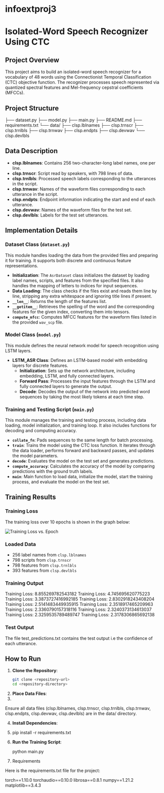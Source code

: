 # infoextproj3

# Isolated-Word Speech Recognizer Using CTC

## Project Overview

This project aims to build an isolated-word speech recognizer for a vocabulary of 48 words using the Connectionist Temporal Classification (CTC) objective function. The recognizer processes speech represented via quantized spectral features and Mel-frequency cepstral coefficients (MFCCs).

## Project Structure

├── dataset.py
├── model.py
├── main.py
├── README.md
├── requirements.txt
└── data/
├── clsp.lblnames
├── clsp.trnscr
├── clsp.trnlbls
├── clsp.trnwav
├── clsp.endpts
├── clsp.devwav
└── clsp.devlbls


## Data Description

- **clsp.lblnames**: Contains 256 two-character-long label names, one per line.
- **clsp.trnscr**: Script read by speakers, with 798 lines of data.
- **clsp.trnlbls**: Processed speech labels corresponding to the utterances in the script.
- **clsp.trnwav**: Names of the waveform files corresponding to each utterance in the script.
- **clsp.endpts**: Endpoint information indicating the start and end of each utterance.
- **clsp.devwav**: Names of the waveform files for the test set.
- **clsp.devlbls**: Labels for the test set utterances.

## Implementation Details

### Dataset Class (`dataset.py`)

This module handles loading the data from the provided files and preparing it for training. It supports both discrete and continuous feature representations.

- **Initialization**: The `AsrDataset` class initializes the dataset by loading label names, scripts, and features from the specified files. It also handles the mapping of letters to indices for input sequences.
- **Data Loading**: The class checks if the files exist and reads them line by line, stripping any extra whitespace and ignoring title lines if present.
- **`__len__`**: Returns the length of the features list.
- **`__getitem__`**: Retrieves the spelling of the word and the corresponding features for the given index, converting them into tensors.
- **`compute_mfcc`**: Computes MFCC features for the waveform files listed in the provided `wav_scp` file.

### Model Class (`model.py`)

This module defines the neural network model for speech recognition using LSTM layers.

- **LSTM_ASR Class**: Defines an LSTM-based model with embedding layers for discrete features.
  - **Initialization**: Sets up the network architecture, including embedding, LSTM, and fully connected layers.
  - **Forward Pass**: Processes the input features through the LSTM and fully connected layers to generate the output.
  - **Decode**: Decodes the output of the network into predicted word sequences by taking the most likely tokens at each time step.

### Training and Testing Script (`main.py`)

This module manages the training and testing process, including data loading, model initialization, and training loop. It also includes functions for decoding and computing accuracy.

- **`collate_fn`**: Pads sequences to the same length for batch processing.
- **`train`**: Trains the model using the CTC loss function. It iterates through the data loader, performs forward and backward passes, and updates the model parameters.
- **`decode`**: Evaluates the model on the test set and generates predictions.
- **`compute_accuracy`**: Calculates the accuracy of the model by comparing predictions with the ground truth labels.
- **`main`**: Main function to load data, initialize the model, start the training process, and evaluate the model on the test set.

## Training Results

### Training Loss

The training loss over 10 epochs is shown in the graph below:

![Training Loss vs. Epoch](Screenshot%202024-05-13%20at%2010.06.43%20PM.png)

### Loaded Data

- 256 label names from `clsp.lblnames`
- 798 scripts from `clsp.trnscr`
- 798 features from `clsp.trnlbls`
- 393 features from `clsp.devlbls`

### Training Output

Training Loss: 8.855269782543182
Training Loss: 4.745695620775223
Training Loss: 3.3873727416992185
Training Loss: 2.8302918243408204
Training Loss: 2.5141483449935915
Training Loss: 2.3518917465209963
Training Loss: 2.3360790157318116
Training Loss: 2.3240373134613037
Training Loss: 2.3259535789489747
Training Loss: 2.3178306865692138

### Test Output

The file test_predictions.txt contains the test output i.e the confidence of each utterance.

## How to Run

1. **Clone the Repository**:
   ```sh
   git clone <repository-url>
   cd <repository-directory>
   
2. **Place Data Files**:
3. 
Ensure all data files (clsp.lblnames, clsp.trnscr, clsp.trnlbls, clsp.trnwav, clsp.endpts, clsp.devwav, clsp.devlbls) are in the data/ directory.

4. **Install Dependencies**:
5. 
   pip install -r requirements.txt
   
7. **Run the Training Script**:

   python main.py

8. Requirements

Here is the requirements.txt file for the project:

torch==1.10.0
torchaudio==0.10.0
librosa==0.8.1
numpy==1.21.2
matplotlib==3.4.3
